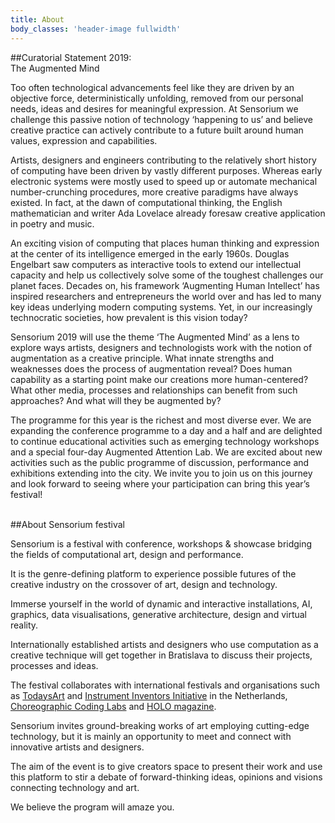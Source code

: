 ```yaml
---
title: About
body_classes: 'header-image fullwidth'
---
```


##Curatorial Statement 2019: <br> The Augmented Mind

Too often technological advancements feel like they are driven by an objective force, deterministically unfolding, removed from our personal needs, ideas and desires for meaningful expression. At Sensorium we challenge this passive notion of technology ‘happening to us’ and believe creative practice can actively contribute to a future built around human values, expression and capabilities.

Artists, designers and engineers contributing to the relatively short history of computing have been driven by vastly different purposes. Whereas early electronic systems were mostly used to speed up or automate mechanical number-crunching procedures, more creative paradigms have always existed. In fact, at the dawn of computational thinking, the English mathematician and writer Ada Lovelace already foresaw creative application in poetry and music.

An exciting vision of computing that places human thinking and expression at the center of its intelligence emerged in the early 1960s. Douglas Engelbart saw computers as interactive tools to extend our intellectual capacity and help us collectively solve some of the toughest challenges our planet faces. Decades on, his framework ‘Augmenting Human Intellect’ has inspired researchers and entrepreneurs the world over and has led to many key ideas underlying modern computing systems. Yet, in our increasingly technocratic societies, how prevalent is this vision today?

Sensorium 2019 will use the theme ‘The Augmented Mind’ as a lens to explore ways artists, designers and technologists work with the notion of augmentation as a creative principle. What innate strengths and weaknesses does the process of augmentation reveal? Does human capability as a starting point make our creations more human-centered? What other media, processes and relationships can benefit from such approaches? And what will they be augmented by?

The programme for this year is the richest and most diverse ever. We are expanding the conference programme to a day and a half and are delighted to continue educational activities such as emerging technology workshops and a special four-day Augmented Attention Lab. We are excited about new activities such as the public programme of discussion, performance and exhibitions extending into the city. We invite you to join us on this journey and look forward to seeing where your participation can bring this year’s festival!
<br><br>

##About Sensorium festival

Sensorium is a festival with conference, workshops & showcase bridging the fields of computational art, design and performance.

It is the genre-defining platform to experience possible futures of the creative industry on the crossover of art, design and technology. 

Immerse yourself in the world of dynamic and interactive installations, AI, graphics, data visualisations, generative architecture, design and virtual reality. 

Internationally established artists and designers who use computation as a creative technique will get together in Bratislava to discuss their projects, processes and ideas. 

The festival collaborates with international festivals and organisations such as [TodaysArt](http://todaysart.nl/) and [Instrument Inventors Initiative](https://instrumentinventors.org) in the Netherlands, [Choreographic Coding Labs](http://choreographiccoding.org) and [HOLO magazine](http://holo-magazine.com). 

Sensorium invites ground-breaking works of art employing cutting-edge technology, but it is mainly an opportunity to meet and connect with innovative artists and designers. 

The aim of the event is to give creators space to present their work and use this platform to stir a debate of forward-thinking ideas, opinions and visions connecting technology and art.

We believe the program will amaze you.
